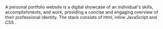 A personal portfolio website is a digital showcase of an individual's skills, accomplishments, and work, providing a concise and engaging overview of their professional identity.
The stack consists of html, inline JavaScript and CSS .
